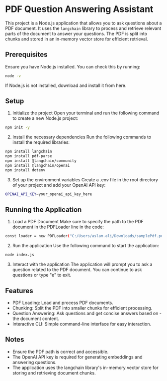 # PDF Question Answering Assistant

This project is a Node.js application that allows you to ask questions about a PDF document. It uses the `langchain` library to process and retrieve relevant parts of the document to answer your questions. The PDF is split into chunks and stored in an in-memory vector store for efficient retrieval.

## Prerequisites

Ensure you have Node.js installed. You can check this by running:

```bash
node -v
```

If Node.js is not installed, download and install it from here.

## Setup

1. Initialize the project
Open your terminal and run the following command to create a new Node.js project:

```bash
npm init -y
```
2. Install the necessary dependencies
Run the following commands to install the required libraries:

```bash
npm install langchain 
npm install pdf-parse
npm install @langchain/community
npm install @langchain/openai 
npm install dotenv
```
3. Set up the environment variables
Create a .env file in the root directory of your project and add your OpenAI API key:
```bash
OPENAI_API_KEY=your_openai_api_key_here
```
## Running the Application
1. Load a PDF Document
Make sure to specify the path to the PDF document in the PDFLoader line in the code:

```bash
const loader = new PDFLoader("C:/Users/aslam.ali/Downloads/samplePdf.pdf");
```
2. Run the application
Use the following command to start the application:

```bash
node index.js
```
3. Interact with the application
The application will prompt you to ask a question related to the PDF document. You can continue to ask questions or type "e" to exit.


## Features
- PDF Loading: Load and process PDF documents.
- Chunking: Split the PDF into smaller chunks for efficient processing.
- Question Answering: Ask questions and get concise answers based on - the document content.
- Interactive CLI: Simple command-line interface for easy interaction.

## Notes
- Ensure the PDF path is correct and accessible.
- The OpenAI API key is required for generating embeddings and answering questions.
- The application uses the langchain library's in-memory vector store for storing and retrieving document chunks.
